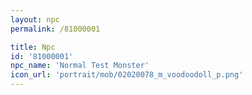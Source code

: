 ```yaml
---
layout: npc
permalink: /81000001

title: Npc
id: '81000001'
npc_name: 'Normal Test Monster'
icon_url: 'portrait/mob/02020078_m_voodoodoll_p.png'
---
```

